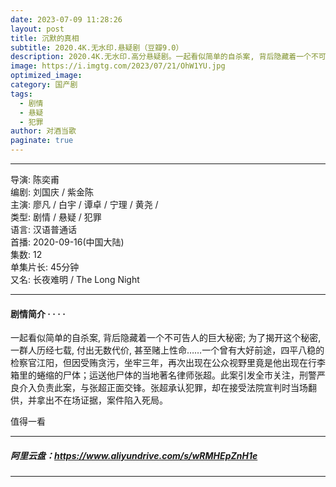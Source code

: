 ```yaml
---
date: 2023-07-09 11:28:26
layout: post
title: 沉默的真相
subtitle: 2020.4K.无水印.悬疑剧（豆瓣9.0）
description: 2020.4K.无水印.高分悬疑剧。一起看似简单的自杀案, 背后隐藏着一个不可告人的巨大秘密; 为了揭开这个秘密, 一群人历经七载, 付出无数代价, 甚至赌上性命……一个曾有大好前途...
image: https://i.imgtg.com/2023/07/21/OhW1YU.jpg
optimized_image: 
category: 国产剧
tags:
  - 剧情
  - 悬疑
  - 犯罪
author: 对酒当歌
paginate: true
---
```

---

导演: 陈奕甫  
编剧: 刘国庆 / 紫金陈  
主演: 廖凡 / 白宇 / 谭卓 / 宁理 / 黄尧 /  
类型: 剧情 / 悬疑 / 犯罪  
语言: 汉语普通话  
首播: 2020-09-16(中国大陆)  
集数: 12  
单集片长: 45分钟  
又名: 长夜难明 / The Long Night  

---

#### 剧情简介 · · · ·

一起看似简单的自杀案, 背后隐藏着一个不可告人的巨大秘密; 为了揭开这个秘密, 一群人历经七载, 付出无数代价, 甚至赌上性命……一个曾有大好前途，四平八稳的检察官江阳，但因受贿贪污，坐牢三年，再次出现在公众视野里竟是他出现在行李箱里的蜷缩的尸体；运送他尸体的当地著名律师张超。此案引发全市关注，刑警严良介入负责此案，与张超正面交锋。张超承认犯罪，却在接受法院宣判时当场翻供，并拿出不在场证据，案件陷入死局。

值得一看

---

##### 阿里云盘：<https://www.aliyundrive.com/s/wRMHEpZnH1e>

---
